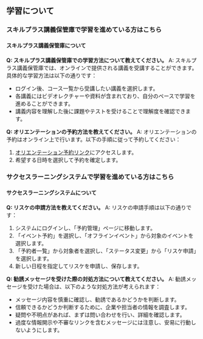 ## 学習について
### スキルプラス講義保管庫で学習を進めている方はこちら
#### スキルプラス講義保管庫について

**Q: スキルプラス講義保管庫での学習方法について教えてください。**
A: スキルプラス講義保管庫では、オンラインで提供される講義を受講することができます。具体的な学習方法は以下の通りです：
- ログイン後、コース一覧から受講したい講義を選択します。
- 各講義にはビデオレクチャーや資料が含まれており、自分のペースで学習を進めることができます。
- 講義内容を理解した後に課題やテストを受けることで理解度を確認できます。

**Q: オリエンテーションの予約方法を教えてください。**
A: オリエンテーションの予約はオンライン上で行います。以下の手順に従って予約してください：
1. [オリエンテーション予約リンク](https://liff.line.me/2004742833-AV57pLzn?liff_id=2004742833-AV57pLzn&group_id=95287)にアクセスします。
2. 希望する日時を選択して予約を確定します。

### サクセスラーニングシステムで学習を進めている方はこちら
#### サクセスラーニングシステムについて

**Q: リスケの申請方法を教えてください。**
A: リスケの申請手順は以下の通りです：
1. システムにログインし、「予約管理」ページに移動します。
2. 「イベント予約」を選択し、「オフラインイベント」から対象のイベントを選択します。
3. 「予約者一覧」から対象者を選択し、「ステータス変更」から「リスケ申請」を選択します。
4. 新しい日程を指定してリスケを申請し、保存します。

**Q: 勧誘メッセージを受けた際の対処方法について教えてください。**
A: 勧誘メッセージを受けた場合は、以下のような対処方法が考えられます：
- メッセージ内容を慎重に確認し、勧誘であるかどうかを判断します。
- 信頼できるかどうか判断するために、企業や担当者の情報を調査します。
- 疑問や不明点があれば、まずは問い合わせを行い、詳細を確認します。
- 過度な情報開示や不審なリンクを含むメッセージには注意し、安易に行動しないようにします。
